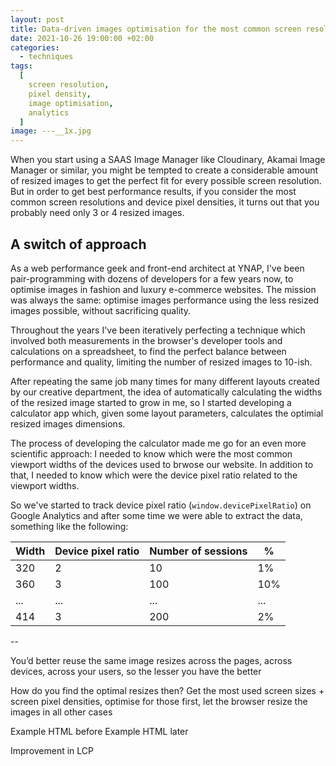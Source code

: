 ```yaml
---
layout: post
title: Data-driven images optimisation for the most common screen resolutions
date: 2021-10-26 19:00:00 +02:00
categories:
  - techniques
tags:
  [
    screen resolution,
    pixel density,
    image optimisation,
    analytics
  ]
image: ---__1x.jpg
---
```


When you start using a SAAS Image Manager like Cloudinary, Akamai Image Manager or similar, you might be tempted to create a considerable amount of resized images to get the perfect fit for every possible screen resolution. But in order to get best performance results, if you consider the most common screen resolutions and device pixel densities, it turns out that you probably need only 3 or 4 resized images.

## A switch of approach

As a web performance geek and front-end architect at YNAP, I've been pair-programming with dozens of developers for a few years now, to optimise images in fashion and luxury e-commerce websites. The mission was always the same: optimise images performance using the less resized images possible, without sacrificing quality.

Throughout the years I've been iteratively perfecting a technique which involved both measurements in the browser's developer tools and calculations on a spreadsheet, to find the perfect balance between performance and quality, limiting the number of resized images to 10-ish.

After repeating the same job many times for many different layouts created by our creative department, the idea of automatically calculating the widths of the resized image started to grow in me, so I started developing a calculator app which, given some layout parameters, calculates the optimial resized images dimensions.

The process of developing the calculator made me go for an even more scientific approach: I needed to know which were the most common viewport widths of the devices used to brwose our website. In addition to that, I needed to know which were the device pixel ratio related to the viewport widths.

So we've started to track device pixel ratio (`window.devicePixelRatio`) on Google Analytics and after some time we were able to extract the data, something like the following:

| Width | Device pixel ratio | Number of sessions | %   |
| ----- | ------------------ | ------------------ | --- |
| 320   | 2                  | 10                 | 1%  |
| 360   | 3                  | 100                | 10% |
| ...   | ...                | ...                | ... |
| 414   | 3                  | 200                | 2%  |



--

You’d better reuse the same image resizes across the pages, across devices, across your users, so the lesser you have the better

How do you find the optimal resizes then? Get the most used screen sizes + screen pixel densities, optimise for those first, let the browser resize the images in all other cases

Example HTML before
Example HTML later

Improvement in LCP
